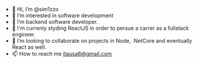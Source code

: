 - 👋 Hi, I’m @sim1zzo
- 👀 I’m interested in software development
- 🌱 I’m backend software developer.
- 🙇 I'm currenly styding ReactJS in order to persue a carrer as a fullstack engineer. 
- 💞️ I’m looking to collaborate on projects in Node, .NetCore and eventually React as well.
- 📫 How to reach me itausa6@gmail.com

<!---
sim1zzo/sim1zzo is a ✨ special ✨ repository because its `README.md` (this file) appears on your GitHub profile.
You can click the Preview link to take a look at your changes.
--->
